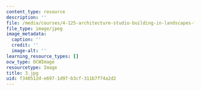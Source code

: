 ```yaml
---
content_type: resource
description: ''
file: /media/courses/4-125-architecture-studio-building-in-landscapes-fall-2002/f340512de6971d97b3cf311b7f74a2d2_3.jpg
file_type: image/jpeg
image_metadata:
  caption: ''
  credit: ''
  image-alt: ''
learning_resource_types: []
ocw_type: OCWImage
resourcetype: Image
title: 3.jpg
uid: f340512d-e697-1d97-b3cf-311b7f74a2d2
---
```

